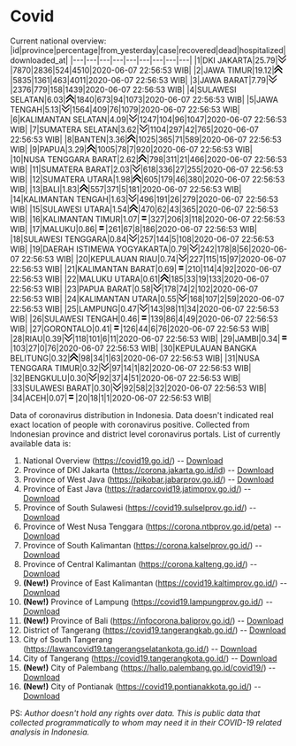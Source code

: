 # Covid
Current national overview:
|id|province|percentage|from_yesterday|case|recovered|dead|hospitalized|downloaded_at|
|---|---|---|---|---|---|---|---|---|
|1|DKI JAKARTA|25.79|![down](https://github.com/ariefrachmannn/covid/raw/master/img/rsz_down.png)|7870|2836|524|4510|2020-06-07 22:56:53 WIB|
|2|JAWA TIMUR|19.12|![up](https://github.com/ariefrachmannn/covid/raw/master/img/rsz_img_186982.png)|5835|1361|463|4011|2020-06-07 22:56:53 WIB|
|3|JAWA BARAT|7.79|![down](https://github.com/ariefrachmannn/covid/raw/master/img/rsz_down.png)|2376|779|158|1439|2020-06-07 22:56:53 WIB|
|4|SULAWESI SELATAN|6.03|![up](https://github.com/ariefrachmannn/covid/raw/master/img/rsz_img_186982.png)|1840|673|94|1073|2020-06-07 22:56:53 WIB|
|5|JAWA TENGAH|5.13|![down](https://github.com/ariefrachmannn/covid/raw/master/img/rsz_down.png)|1564|409|76|1079|2020-06-07 22:56:53 WIB|
|6|KALIMANTAN SELATAN|4.09|![down](https://github.com/ariefrachmannn/covid/raw/master/img/rsz_down.png)|1247|104|96|1047|2020-06-07 22:56:53 WIB|
|7|SUMATERA SELATAN|3.62|![down](https://github.com/ariefrachmannn/covid/raw/master/img/rsz_down.png)|1104|297|42|765|2020-06-07 22:56:53 WIB|
|8|BANTEN|3.36|![up](https://github.com/ariefrachmannn/covid/raw/master/img/rsz_img_186982.png)|1025|365|71|589|2020-06-07 22:56:53 WIB|
|9|PAPUA|3.29|![up](https://github.com/ariefrachmannn/covid/raw/master/img/rsz_img_186982.png)|1005|78|7|920|2020-06-07 22:56:53 WIB|
|10|NUSA TENGGARA BARAT|2.62|![up](https://github.com/ariefrachmannn/covid/raw/master/img/rsz_img_186982.png)|798|311|21|466|2020-06-07 22:56:53 WIB|
|11|SUMATERA BARAT|2.03|![down](https://github.com/ariefrachmannn/covid/raw/master/img/rsz_down.png)|618|336|27|255|2020-06-07 22:56:53 WIB|
|12|SUMATERA UTARA|1.98|![up](https://github.com/ariefrachmannn/covid/raw/master/img/rsz_img_186982.png)|605|179|46|380|2020-06-07 22:56:53 WIB|
|13|BALI|1.83|![up](https://github.com/ariefrachmannn/covid/raw/master/img/rsz_img_186982.png)|557|371|5|181|2020-06-07 22:56:53 WIB|
|14|KALIMANTAN TENGAH|1.63|![down](https://github.com/ariefrachmannn/covid/raw/master/img/rsz_down.png)|496|191|26|279|2020-06-07 22:56:53 WIB|
|15|SULAWESI UTARA|1.54|![up](https://github.com/ariefrachmannn/covid/raw/master/img/rsz_img_186982.png)|470|62|43|365|2020-06-07 22:56:53 WIB|
|16|KALIMANTAN TIMUR|1.07|![equal](https://github.com/ariefrachmannn/covid/raw/master/img/rsz_equal.png)|327|206|3|118|2020-06-07 22:56:53 WIB|
|17|MALUKU|0.86|![equal](https://github.com/ariefrachmannn/covid/raw/master/img/rsz_equal.png)|261|67|8|186|2020-06-07 22:56:53 WIB|
|18|SULAWESI TENGGARA|0.84|![down](https://github.com/ariefrachmannn/covid/raw/master/img/rsz_down.png)|257|144|5|108|2020-06-07 22:56:53 WIB|
|19|DAERAH ISTIMEWA YOGYAKARTA|0.79|![down](https://github.com/ariefrachmannn/covid/raw/master/img/rsz_down.png)|242|178|8|56|2020-06-07 22:56:53 WIB|
|20|KEPULAUAN RIAU|0.74|![down](https://github.com/ariefrachmannn/covid/raw/master/img/rsz_down.png)|227|115|15|97|2020-06-07 22:56:53 WIB|
|21|KALIMANTAN BARAT|0.69|![equal](https://github.com/ariefrachmannn/covid/raw/master/img/rsz_equal.png)|210|114|4|92|2020-06-07 22:56:53 WIB|
|22|MALUKU UTARA|0.61|![up](https://github.com/ariefrachmannn/covid/raw/master/img/rsz_img_186982.png)|185|33|19|133|2020-06-07 22:56:53 WIB|
|23|PAPUA BARAT|0.58|![down](https://github.com/ariefrachmannn/covid/raw/master/img/rsz_down.png)|178|74|2|102|2020-06-07 22:56:53 WIB|
|24|KALIMANTAN UTARA|0.55|![down](https://github.com/ariefrachmannn/covid/raw/master/img/rsz_down.png)|168|107|2|59|2020-06-07 22:56:53 WIB|
|25|LAMPUNG|0.47|![down](https://github.com/ariefrachmannn/covid/raw/master/img/rsz_down.png)|143|98|11|34|2020-06-07 22:56:53 WIB|
|26|SULAWESI TENGAH|0.46|![equal](https://github.com/ariefrachmannn/covid/raw/master/img/rsz_equal.png)|139|86|4|49|2020-06-07 22:56:53 WIB|
|27|GORONTALO|0.41|![equal](https://github.com/ariefrachmannn/covid/raw/master/img/rsz_equal.png)|126|44|6|76|2020-06-07 22:56:53 WIB|
|28|RIAU|0.39|![down](https://github.com/ariefrachmannn/covid/raw/master/img/rsz_down.png)|118|101|6|11|2020-06-07 22:56:53 WIB|
|29|JAMBI|0.34|![equal](https://github.com/ariefrachmannn/covid/raw/master/img/rsz_equal.png)|103|27|0|76|2020-06-07 22:56:53 WIB|
|30|KEPULAUAN BANGKA BELITUNG|0.32|![up](https://github.com/ariefrachmannn/covid/raw/master/img/rsz_img_186982.png)|98|34|1|63|2020-06-07 22:56:53 WIB|
|31|NUSA TENGGARA TIMUR|0.32|![down](https://github.com/ariefrachmannn/covid/raw/master/img/rsz_down.png)|97|14|1|82|2020-06-07 22:56:53 WIB|
|32|BENGKULU|0.30|![down](https://github.com/ariefrachmannn/covid/raw/master/img/rsz_down.png)|92|37|4|51|2020-06-07 22:56:53 WIB|
|33|SULAWESI BARAT|0.30|![down](https://github.com/ariefrachmannn/covid/raw/master/img/rsz_down.png)|92|58|2|32|2020-06-07 22:56:53 WIB|
|34|ACEH|0.07|![equal](https://github.com/ariefrachmannn/covid/raw/master/img/rsz_equal.png)|20|18|1|1|2020-06-07 22:56:53 WIB|

Data of coronavirus distribution in Indonesia. Data doesn't indicated real exact location of people with coronavirus positive. Collected from Indonesian province and district level coronavirus portals. List of currently available data is:
1. National Overview (https://covid19.go.id/) -- [Download](https://www.dropbox.com/s/66ly270fw4y76fx/covid_nasional.csv?dl=0)
2. Province of DKI Jakarta (https://corona.jakarta.go.id/id) -- [Download](https://riwayat-file-covid-19-dki-jakarta-jakartagis.hub.arcgis.com/)
3. Province of West Java (https://pikobar.jabarprov.go.id/) -- [Download](https://www.dropbox.com/s/alg0zp60fylq6cn/covid_jabar.csv?dl=0)
4. Province of East Java (https://radarcovid19.jatimprov.go.id/) -- [Download](https://www.dropbox.com/sh/e7vtgcnl4ckbvr4/AADo9UMRDZvrhHn66qTHZOvNa?dl=0)
5. Province of South Sulawesi (https://covid19.sulselprov.go.id/) -- [Download](https://www.dropbox.com/s/z5ek23lwcztj7z7/covid_sulsel.csv?dl=0)
6. Province of West Nusa Tenggara (https://corona.ntbprov.go.id/peta) -- [Download](https://www.dropbox.com/s/4p2k93n42xx0c00/covid_ntb.csv?dl=0)
7. Province of South Kalimantan (https://corona.kalselprov.go.id/) -- [Download](https://www.dropbox.com/sh/7aa2kvz8lb04pzz/AADH1Oj5oFMw2mp-D3JStPRsa?dl=0)
8. Province of Central Kalimantan (https://corona.kalteng.go.id/) -- [Download](https://www.dropbox.com/s/9q01v5r3ys2ozk4/covid_kalteng.csv?dl=0)
9. **(New!)** Province of East Kalimantan (https://covid19.kaltimprov.go.id/) -- [Download](https://www.dropbox.com/sh/qhpxj532nm80goa/AAB6ek_fp1__ieTR0TFQpfIga?dl=0)
10. **(New!)** Province of Lampung (https://covid19.lampungprov.go.id/) -- [Download](https://www.dropbox.com/s/ecuew6oa9kzwqwx/covid_lampung.csv?dl=0)
11. **(New!)** Province of Bali (https://infocorona.baliprov.go.id/) -- [Download](https://www.dropbox.com/sh/iceiwun4ufttmiu/AAC7dSRMpfTjPI1Lfzw-LeCUa?dl=0)
12. District of Tangerang (https://covid19.tangerangkab.go.id/) -- [Download](https://www.dropbox.com/sh/yxovyy6sy5bnz4p/AACZzVHinisKmz8oQWyQJ3nua?dl=0)
13. City of South Tangerang (https://lawancovid19.tangerangselatankota.go.id/) -- [Download](https://www.dropbox.com/s/zlvxo4ivswdzmle/covid_tangsel.csv?dl=0)
14. City of Tangerang (https://covid19.tangerangkota.go.id/) -- [Download](https://www.dropbox.com/s/e53224kvdrpjzy0/covid_tangkot.csv?dl=0)
15. **(New!)** City of Palembang (https://hallo.palembang.go.id/covid19/) -- [Download](https://www.dropbox.com/sh/oj17bhwhlpjht9e/AABZEG-OiaSaFvikATDx6coEa?dl=0)
16. **(New!)** City of Pontianak (https://covid19.pontianakkota.go.id/) -- [Download](https://www.dropbox.com/sh/66if3y4ly51j4sh/AADQ-zwLGa7Kz4ZzJgDw2-3na?dl=0)

PS: *Author doesn't hold any rights over data. This is public data that collected programmatically to whom may need it in their COVID-19 related analysis in Indonesia.*
